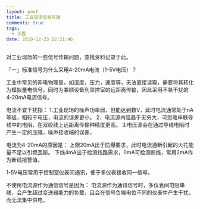 ```yaml
---
layout: post
title: 工业现场信号传输
comments: true
tags:
  - 工程
date: 2019-12-23 22:21:46
---
```

对工业现场的一些信号传输问题，查找资料记录于此。
<!--more-->
「一」标准信号为什么采用4-20mA电流（1-5V电压）？

工业中常见的非电物理量，如温度，压力，速度等，无法直接读取，需要将其转化为模拟量电信号，同时为兼顾设备到监控室的远距离传输，因此采用不易干扰的4-20mA电流信号。

电流不宜干扰指：
1.工业现场的噪声功率弱，但能达到数V，此时电流通常处于nA等级，相较于电压，电流的误差更小。
2，电流源内阻趋于无穷大，可忽略串联导线中的电阻，在双绞线上远距离传输种精度更高。
3.电压源会在通过导线电阻时产生一定的压降，噪声接收端的误差，

电流为4-20mA的原因是：
上限20mA出于防爆要求，此时电流通断引起的火花能量不足以引燃瓦斯。
下线4mA出于检测线路需求，0mA可检测断线，常用2mA作为断线报警值。

1-5V电压常用于控制室仪表间通讯，便于多仪表接收同一信号。

不使用电流源作为通信信号是因为：
电流源作为通讯信号时，多仪表间电阻串联，会产生超过变送器能力的负载，且会在信号负端电位不同的仪表中产生干扰，而无法集中供电。

